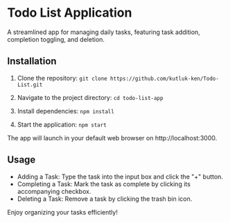 # Todo List Application

A streamlined app for managing daily tasks, featuring task addition, completion toggling, and deletion.

## Installation
1. Clone the repository: ```git clone https://github.com/kutluk-ken/Todo-List.git```

2. Navigate to the project directory: ```cd todo-list-app```
   
3. Install dependencies: ```npm install```

4. Start the application: ```npm start```

The app will launch in your default web browser on http://localhost:3000.

## Usage
- Adding a Task: Type the task into the input box and click the "+" button.
- Completing a Task: Mark the task as complete by clicking its accompanying checkbox.
- Deleting a Task: Remove a task by clicking the trash bin icon.
  
Enjoy organizing your tasks efficiently!
